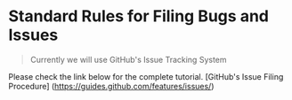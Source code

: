 # Standard Rules for Filing Bugs and Issues

> Currently we will use GitHub's Issue Tracking System

Please check the link below for the complete tutorial.
[GitHub's Issue Filing Procedure] (https://guides.github.com/features/issues/)
